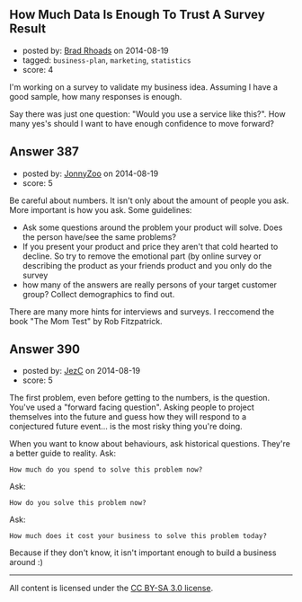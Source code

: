 ## How Much Data Is Enough To Trust A Survey Result

- posted by: [Brad Rhoads](https://stackexchange.com/users/42121/brad-rhoads) on 2014-08-19
- tagged: `business-plan`, `marketing`, `statistics`
- score: 4

<p>I'm working on a survey to validate my business idea. Assuming I have a good sample, how many responses is enough.</p>

<p>Say there was just one question: "Would you use a service like this?". How many yes's should I want to have enough confidence to move forward?</p>



## Answer 387

- posted by: [JonnyZoo](https://stackexchange.com/users/4074587/jonnyzoo) on 2014-08-19
- score: 5

<p>Be careful about numbers. It isn't only about the amount of people you ask. More important is how you ask. Some guidelines:</p>

<ul>
<li>Ask some questions around the problem your product will solve. Does the person have/see the same problems?</li>
<li>If you present your product and price they aren't that cold hearted to decline. So try to remove the emotional part (by online survey or describing the product as your friends product and you only do the survey</li>
<li>how many of the answers are really persons of your target customer group? Collect demographics to find out.</li>
</ul>

<p>There are many more hints for interviews and surveys. I reccomend the book "The Mom Test" by Rob Fitzpatrick.</p>



## Answer 390

- posted by: [JezC](https://stackexchange.com/users/87431/jezc) on 2014-08-19
- score: 5

<p>The first problem, even before getting to the numbers, is the question. You've used a "forward facing question". Asking people to project themselves into the future and guess how they will respond to a conjectured future event... is the most risky thing you're doing.</p>

<p>When you want to know about behaviours, ask historical questions. They're a better guide to reality. Ask:</p>

<pre><code>How much do you spend to solve this problem now?
</code></pre>

<p>Ask:</p>

<pre><code>How do you solve this problem now?
</code></pre>

<p>Ask:</p>

<pre><code>How much does it cost your business to solve this problem today?
</code></pre>

<p>Because if they don't know, it isn't important enough to build a business around :)</p>




---

All content is licensed under the [CC BY-SA 3.0 license](https://creativecommons.org/licenses/by-sa/3.0/).
